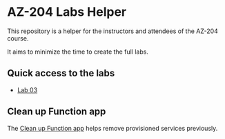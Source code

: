 # AZ-204 Labs Helper

This repository is a helper for the instructors and attendees of the AZ-204 course.

It aims to minimize the time to create the full labs.

## Quick access to the labs
* [Lab 03](labs/lab03)


## Clean up Function app
The [Clean up Function app](cleanup-func) helps remove provisioned services previously.
